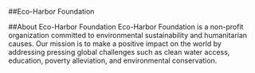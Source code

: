 
##Eco-Harbor Foundation


##About Eco-Harbor Foundation
Eco-Harbor Foundation is a non-profit organization committed to environmental sustainability and humanitarian causes. Our mission is to make a positive impact on the world by addressing pressing global challenges such as clean water access, education, poverty alleviation, and environmental conservation.
